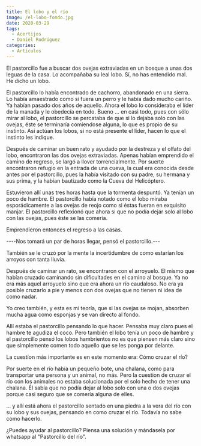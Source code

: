 ```yaml
---
title: El lobo y el río
image: /el-lobo-fondo.jpg
date: 2020-03-29
tags:
  - Acertijos
  - Daniel Rodrúguez
categories:
  - Artículos
---
```

El pastorcillo fue a buscar dos ovejas extraviadas en un bosque a unas dos leguas de la casa. Lo acompañaba su leal lobo. Sí, no has entendido mal. He dicho un lobo.
<!-- more -->

El pastorcillo lo había encontrado de cachorro, abandonado en una sierra. Lo había amaestrado como si fuera un perro y le había dado mucho cariño. Ya habían pasado dos años de aquello. Ahora el lobo lo consideraba el líder de la manada y le obedecía en todo. Bueno ... en casi todo, pues con sólo mirar al lobo, el pastorcillo se percataba de que si lo dejaba solo con las ovejas, éste se terminaría comiendose alguna, lo que es propio de su instinto. Así actúan los lobos, si no está presente el líder, hacen lo que el instinto les indique.

Después de caminar un buen rato y ayudado por la destreza y el olfato del lobo, encontraron las dos ovejas extraviadas. Apenas habían emprendido el camino de regreso, se largó a llover torrencialmente. Por suerte encontraron refugio en la entrada de una cueva, la cual era conocida desde antes por el pastorcillo, pues la había visitado con su padre, su hermana y sus prima, y la habían bautizado como la Cueva del Helicóptero.

Estuvieron allí unas tres horas hasta que la tormenta despuntó. Ya tenían un poco de hambre. El pastorcillo había notado como el lobo miraba esporádicamente a las ovejas de reojo como si éstas fueran en exquisito manjar. El pastorcillo reflexionó que ahora si que no podía dejar solo al lobo con las ovejas, pues éste se las comería.

Emprendieron entonces el regreso a las casas.

----Nos tomará un par de horas llegar, pensó el pastorcillo.---

También se le cruzó por la mente la incertidumbre de como estarían los arroyos con tanta lluvia.

Después de caminar un rato, se encontraron con el arroyuelo. El mismo que habían cruzado caminando sin dificultades en el camino al bosque. Ya no era más aquel arroyuelo sino que era ahora un río caudaloso. No era ya posible cruzarlo a pie y menos con dos ovejas que no tienen ni idea de como nadar.

Yo creo también, y esta es mi teoría, que si las ovejas se mojan, absorben mucha agua como esponjas y se van directo al fondo.

Allí estaba el pastorcillo pensando lo que hacer. Pensaba muy claro pues el hambre te agudiza el coco. Pero también el lobo tenía un poco de hambre y el pastorcillo pensó los lobos hambrientos no es que piensen más claro sino que simplemente comen todo aquello que se les ponga por delante.

La cuestíon más importante es en este momento era: Cómo cruzar el río?

Por suerte en el río había un pequeño bote, una chalana, como para transportar una persona y un animal, no más.
Pero la cuestion de cruzar el río con los animales no estaba solucionada por el solo hecho de tener una chalana. Él sabía que no podía dejar al lobo solo con una o dos ovejas porque casi seguro que se comería alguna de elles.

... y allí está ahora el pastorcillo sentado en una piedra a la vera del río con su lobo y sus ovejas, pensando en como cruzar el río. Todavía no sabe como hacerlo.

¿Puedes ayudar al pastorcillo? Piensa una solución y mándasela por whatsapp al "Pastorcillo del río".
